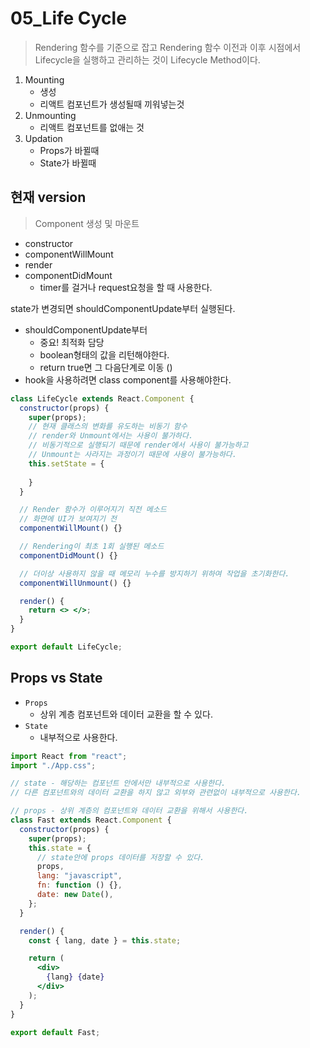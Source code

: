 # 05_Life Cycle

> Rendering 함수를 기준으로 잡고 Rendering 함수 이전과 이후 시점에서 Lifecycle을 실행하고 관리하는 것이 Lifecycle Method이다.

1. Mounting
   * 생성
   * 리액트 컴포넌트가 생성될때 끼워넣는것
2. Unmounting
   * 리액트 컴포넌트를 없애는 것
3. Updation
   * Props가 바뀔때
   * State가 바뀔때



## 현재 version

> Component 생성 및 마운트

* constructor
* componentWillMount
* render
* componentDidMount
  * timer를 걸거나 request요청을 할 때 사용한다.



state가 변경되면 shouldComponentUpdate부터 실행된다.

* shouldComponentUpdate부터
  * 중요! 최적화 담당
  * boolean형태의 값을 리턴해야한다.
  * return true면 그 다음단계로 이동 ()
* hook을 사용하려면 class component를 사용해야한다.



```jsx
class LifeCycle extends React.Component {
  constructor(props) {
    super(props);
    // 현재 클래스의 변화를 유도하는 비동기 함수
    // render와 Unmount에서는 사용이 불가하다.
    // 비동기적으로 실행되기 때문에 render에서 사용이 불가능하고
    // Unmount는 사라지는 과정이기 때문에 사용이 불가능하다.
    this.setState = {
      
    }
  }

  // Render 함수가 이루어지기 직전 메소드
  // 화면에 UI가 보여지기 전
  componentWillMount() {}

  // Rendering이 최초 1회 실행된 메소드
  componentDidMount() {}

  // 더이상 사용하지 않을 때 메모리 누수를 방지하기 위하여 작업을 초기화한다.
  componentWillUnmount() {}

  render() {
    return <> </>;
  }
}

export default LifeCycle;
```



## Props vs State

* `Props`
  * 상위 계층 컴포넌트와 데이터 교환을 할 수 있다.
* `State`
  * 내부적으로 사용한다.

```jsx
import React from "react";
import "./App.css";

// state - 해당하는 컴포넌트 안에서만 내부적으로 사용한다.
// 다른 컴포넌트와의 데이터 교환을 하지 않고 외부와 관련없이 내부적으로 사용한다.

// props - 상위 계층의 컴포넌트와 데이터 교환을 위해서 사용한다.
class Fast extends React.Component {
  constructor(props) {
    super(props);
    this.state = {
      // state안에 props 데이터를 저장할 수 있다.
      props,
      lang: "javascript",
      fn: function () {},
      date: new Date(),
    };
  }

  render() {
    const { lang, date } = this.state;

    return (
      <div>
        {lang} {date}
      </div>
    );
  }
}

export default Fast;
```

